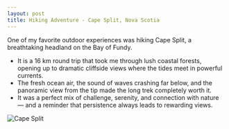 ```yaml
---
layout: post
title: Hiking Adventure - Cape Split, Nova Scotia
---
```


One of my favorite outdoor experiences was hiking Cape Split, a breathtaking headland on the Bay of Fundy. 
- It is a 16 km round trip that took me through lush coastal forests, opening up to dramatic cliffside views where the tides meet in powerful currents. 
- The fresh ocean air, the sound of waves crashing far below, and the panoramic view from the tip made the long trek completely worth it. 
- It was a perfect mix of challenge, serenity, and connection with nature — and a reminder that persistence always leads to rewarding views.

![Cape Split](../../images/cape-split.jpg)